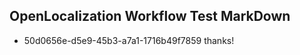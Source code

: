## OpenLocalization Workflow Test MarkDown
* 50d0656e-d5e9-45b3-a7a1-1716b49f7859 thanks!

<!--HONumber=Aug16_HO1-->


